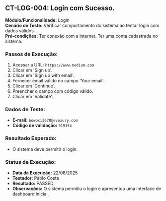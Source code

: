 ## CT-LOG-004: Login com Sucesso.   

**Módulo/Funcionalidade:** Login  
**Cenário de Teste:** Verificar comportamento do sistema ao tentar login com dados válidos.  
**Pré-condições:** Ter conexão com a internet. Ter uma conta cadastrada no sistema.  

### Passos de Execução:
1.  Acessar a URL: `https://www.medium.com`  
2.  Clicar em 'Sign up'.  
3.  Clicar em 'Sign up with email'.  
4.  Fornecer email válido no campo 'Your email'.  
5.  Clicar em 'Continue'. 
6.  Preencher o campo com código válido.  
7.  Clicar em 'Validate'.  
  

### Dados de Teste:
* **E-mail:** `bowoxi3670@evoxury.com`  
* **Código de validação:** `919154` 

### Resultado Esperado:
* O sistema deve permitir o login.  

### Status de Execução:  
* **Data da Execução:** 22/08/2025  
* **Testador:** Pablo Costa  
* **Resultado:** PASSED  
* **Observações:** O sistema permitiu o login e apresentou uma interface de dashboard inicial.  

